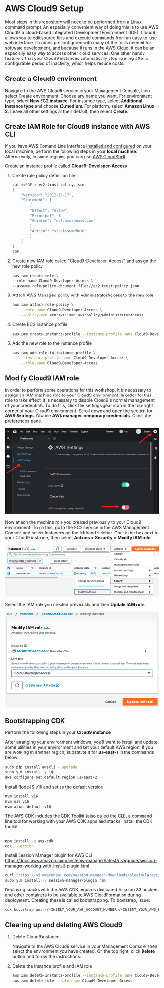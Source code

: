 # AWS Cloud9 Setup

Most steps in this repository will need to be performed from a Linux command prompt. An especially convenient way of doing this is to use AWS Cloud9, a cloud-based Integrated Development Environment (IDE). Cloud9 allows you to edit source files and execute commands from an easy-to-use web interface. It comes preconfigured with many of the tools needed for software development, and because it runs in the AWS Cloud, it can be an especially easy way to access other cloud services. One other handy feature is that your Cloud9 instances automatically stop running after a configurable period of inactivity, which helps reduce costs.

## Create a Cloud9 environment

Navigate to the AWS Cloud9 service in your Management Console, then select Create environment. Choose any name you want. For environment type, select **New EC2 instance**. For instance type, select **Additional instance type** and choose **t3.medium**. For platform, select **Amazon Linux 2**. Leave all other settings at their default, then select **Create**.

## Create IAM Role for Cloud9 instance with AWS CLI

If you have AWS Comand Line Interface [installed and configured](https://docs.aws.amazon.com/cli/latest/userguide/cli-chap-getting-started.html) on your local machine, perform the following steps in your **local machine**. Alternatively, in some regions, you can use [AWS CloudShell](https://docs.aws.amazon.com/cloudshell/latest/userguide/welcome.html).

Create an instance profile called **Cloud9-Developer-Access**

1. Create role policy definition file

    ```bash
    cat <<EOF > ec2-trust-policy.json
    {
        "Version": "2012-10-17",
        "Statement": [
            {
            "Effect": "Allow",
            "Principal": {
            "Service": "ec2.amazonaws.com"
            },
            "Action": "sts:AssumeRole"
            }
        ]
    }
    EOF
    ```

2. Create new IAM role called "Cloud9-Developer-Access" and assign the new role policy

    ```bash
    aws iam create-role \
    --role-name Cloud9-Developer-Access \
    --assume-role-policy-document file://ec2-trust-policy.json
    ```

3. Attach AWS Managed policy with AdministratorAccess to the new role

    ```bash
    aws iam attach-role-policy \
        --role-name Cloud9-Developer-Access \
        --policy-arn arn:aws:iam::aws:policy/AdministratorAccess
    ```

4. Create EC2 instance profile

    ```bash
    aws iam create-instance-profile --instance-profile-name Cloud9-Developer-Access
    ```

5. Add the new role to the instance profile

    ```bash
    aws iam add-role-to-instance-profile \
        --instance-profile-name Cloud9-Developer-Access \
        --role-name Cloud9-Developer-Access
    ```

## Modify Cloud9 IAM role

In order to perform some operations for this workshop, it is necessary to assign an IAM machine role to your Cloud9 environment. In order for this role to take effect, it is necessary to disable Cloud9's normal management of your credentials. To do this, click the settings gear icon in the top-right corner of your Cloud9 environment. Scroll down and open the section for **AWS Settings**. Disable **AWS managed temporary credentials**. Close the preferences pane.

![Cloud9 Console](./assets/cloud9-iam-1.png)

Now attach the machine role you created previously to your Cloud9 environment. To do this, go to the EC2 service in the AWS Management Console and select Instances on the lefthand sidebar. Check the box next to your Cloud9 instance, then select **Actions > Security > Modify IAM role**

![Change EC2 IAM Role 1](./assets/change-iam-role.png)

Select the IAM role you created previously and then **Update IAM role**.

![Change EC2 IAM Role 1](./assets/change-instance-role.png)

## Bootstrapping CDK

Perform the following steps in your **Cloud9 instance**

After arranging your environment windows, you'll want to install and update some utilities in your environment and set your default AWS region. If you are working in another region, substitute it for **us-east-1** in the commands below:

```bash
sudo pip install awscli --upgrade
sudo yum install -y jq
aws configure set default.region us-east-2
```

Install NodeJS v18 and set as the default version

```bash
nvm install v16
nvm use v16
nvm alias default v16
```

The AWS CDK includes the CDK Toolkit (also called the CLI), a command line tool for working with your AWS CDK apps and stacks. Install the CDK toolkit

```bash

npm install -g aws-cdk
cdk --version
```

Install Session Manager plugin for AWS CLI <https://docs.aws.amazon.com/systems-manager/latest/userguide/session-manager-working-with-install-plugin.html>

```bash
curl "https://s3.amazonaws.com/session-manager-downloads/plugin/latest/linux_64bit/session-manager-plugin.rpm" -o "session-manager-plugin.rpm"
sudo yum install -y session-manager-plugin.rpm

```

Deploying stacks with the AWS CDK requires dedicated Amazon S3 buckets and other containers to be available to AWS CloudFormation during deployment. Creating these is called bootstrapping. To bootstrap, issue:

```bash
cdk bootstrap aws://<INSERT_YOUR_AWS_ACCOUNT_NUMBER>/<INSERT_YOUR_AWS_REGION>
```

## Clearing up and deleting AWS Cloud9

1. Delete Cloud9 instance

   Navigate to the AWS Cloud9 service in your Management Console, then select the environment you have created. On the top right, click **Delete** button and  follow the instructions.

2. Delete the instance profile and IAM role

    ```bash
    aws iam delete-instance-profile --instance-profile-name Cloud9-Developer-Access
    aws iam delete-role --role-name Cloud9-Developer-Access
    ```
